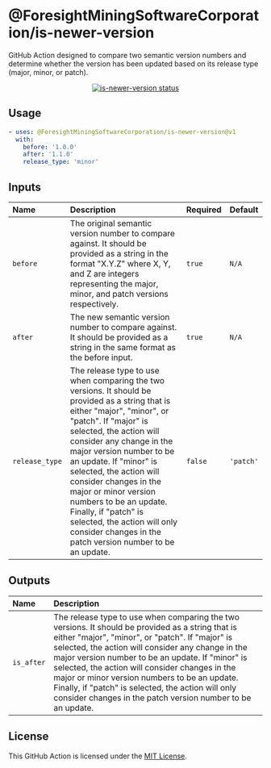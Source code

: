 # @ForesightMiningSoftwareCorporation/is-newer-version

GitHub Action designed to compare two semantic version numbers and determine whether the version has been updated based on its release type (major, minor, or patch).

<p align="center">
  <a href="https://github.com/ForesightMiningSoftwareCorporation/is-newer-version/actions"><img alt="is-newer-version status" src="https://github.comForesightMiningSoftwareCorporation/is-newer-version/workflows/build-test/badge.svg"></a>
</p>

## Usage

```yaml
- uses: @ForesightMiningSoftwareCorporation/is-newer-version@v1
  with:
    before: '1.0.0'
    after: '1.1.0'
    release_type: 'minor'
```

## Inputs

| Name           | Description                                                                                                                                                                                                                                                                                                                                                                                                                                                                          | Required | Default   |
| :------------- | :----------------------------------------------------------------------------------------------------------------------------------------------------------------------------------------------------------------------------------------------------------------------------------------------------------------------------------------------------------------------------------------------------------------------------------------------------------------------------------- | :------- | :-------- |
| `before`       | The original semantic version number to compare against. It should be provided as a string in the format "X.Y.Z" where X, Y, and Z are integers representing the major, minor, and patch versions respectively.                                                                                                                                                                                                                                                                      | `true`   | `N/A`     |
| `after`        | The new semantic version number to compare against. It should be provided as a string in the same format as the before input.                                                                                                                                                                                                                                                                                                                                                        | `true`   | `N/A`     |
| `release_type` | The release type to use when comparing the two versions. It should be provided as a string that is either "major", "minor", or "patch". If "major" is selected, the action will consider any change in the major version number to be an update. If "minor" is selected, the action will consider changes in the major or minor version numbers to be an update. Finally, if "patch" is selected, the action will only consider changes in the patch version number to be an update. | `false`  | `'patch'` |

## Outputs

| Name       | Description                                                                                                                                                                                                                                                                                                                                                                                                                                                                          |
| :--------- | :----------------------------------------------------------------------------------------------------------------------------------------------------------------------------------------------------------------------------------------------------------------------------------------------------------------------------------------------------------------------------------------------------------------------------------------------------------------------------------- |
| `is_after` | The release type to use when comparing the two versions. It should be provided as a string that is either "major", "minor", or "patch". If "major" is selected, the action will consider any change in the major version number to be an update. If "minor" is selected, the action will consider changes in the major or minor version numbers to be an update. Finally, if "patch" is selected, the action will only consider changes in the patch version number to be an update. |

## License

This GitHub Action is licensed under the [MIT License](./LICENSE).
